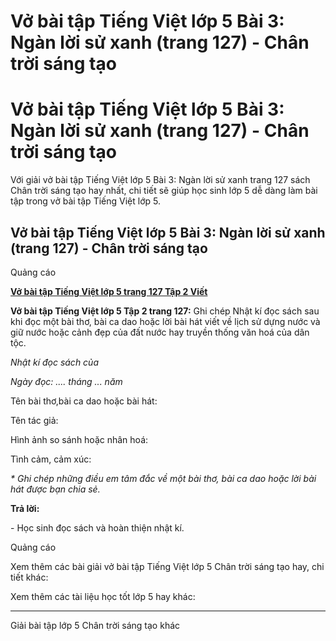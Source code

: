 # Vở bài tập Tiếng Việt lớp 5 Bài 3: Ngàn lời sử xanh (trang 127) - Chân trời sáng tạo

# Vở bài tập Tiếng Việt lớp 5 Bài 3: Ngàn lời sử xanh (trang 127) - Chân trời sáng tạo

Với giải vở bài tập Tiếng Việt lớp 5 Bài 3: Ngàn lời sử xanh trang 127 sách Chân trời sáng tạo hay nhất, chi tiết sẽ giúp học sinh lớp 5 dễ dàng làm bài tập trong vở bài tập Tiếng Việt lớp 5.

## Vở bài tập Tiếng Việt lớp 5 Bài 3: Ngàn lời sử xanh (trang 127) - Chân trời sáng tạo

Quảng cáo

[**Vở bài tập Tiếng Việt lớp 5 trang 127 Tập 2 Viết**](https://vietjack.com/vbt-tieng-viet-5-ct/viet-trang-127-vbt-tieng-viet-5-tap-2.jsp)

**Vở bài tập Tiếng Việt lớp 5 Tập 2 trang 127:** Ghi chép Nhật kí đọc sách sau khi đọc một bài thơ, bài ca dao hoặc lời bài hát viết về lịch sử dựng nước và giữ nước hoặc cảnh đẹp của đất nước hay truyền thống văn hoá của dân tộc.

_Nhật kí đọc sách của_

_Ngày đọc: .... tháng ... năm_

Tên bài thơ,bài ca dao hoặc bài hát: 

Tên tác giả: 

Hình ảnh so sánh hoặc nhân hoá: 

Tình cảm, cảm xúc: 

_* Ghi chép những điều em tâm đắc về một bài thơ, bài ca dao hoặc lời bài hát được bạn chia sẻ._

**Trả lời:**

\- Học sinh đọc sách và hoàn thiện nhật kí.

Quảng cáo

Xem thêm các bài giải vở bài tập Tiếng Việt lớp 5 Chân trời sáng tạo hay, chi tiết khác:

Xem thêm các tài liệu học tốt lớp 5 hay khác:

* * *

Giải bài tập lớp 5 Chân trời sáng tạo khác
